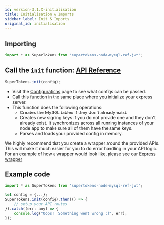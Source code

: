 ```yaml
---
id: version-3.1.X-initialisation
title: Initialisation & Imports
sidebar_label: Init & Imports
original_id: initialisation
---
```


## Importing
```js
import * as SuperTokens from 'supertokens-node-mysql-ref-jwt';
```

## Call the ```init``` function: [API Reference](../api-reference#initconfig)
```js
SuperTokens.init(config);
```
- Visit the [Configurations](../config) page to see what configs can be passed.
- Call this function in the same place where you initialize your express server.
- This function does the following operations:
    - Creates the MySQL tables if they don't already exist.
    - Creates new signing keys if you do not provide one and they don't already exist. It synchronizes across all running instances of your node app to make sure all of them have the same keys.
    - Parses and loads your provided config in memory.

<div class="specialNote">
We highly recommend that you create a wrapper around the provided APIs. This will make it much easier for you to do error handling in your API logic. For an example of how a wrapper would look like, please see our <a href="https://github.com/supertokens/supertokens-node-mysql-ref-jwt/blob/master/lib/ts/express.ts">Express wrapper</a>
</div>

<div class="divider"></div>

## Example code
```js
import * as SuperTokens from 'supertokens-node-mysql-ref-jwt';

let config = {...};
SuperTokens.init(config).then(() => {
    // setup your API routes
}).catch((err: any) => {
    console.log("Oops!! Something went wrong :(", err);
});
```